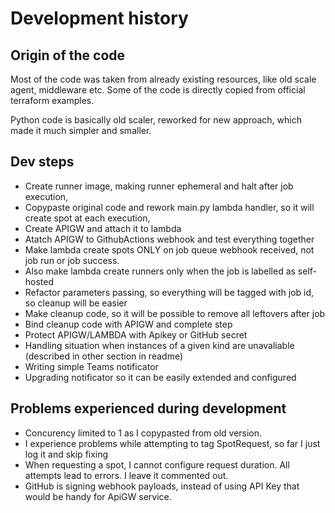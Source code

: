 # Development history

## Origin of the code

Most of the code was taken from already existing resources, like old scale agent, middleware etc. Some of the code is directly copied from official terraform examples.

Python code is basically old scaler, reworked for new approach, which made it much simpler and smaller.

## Dev steps

* Create runner image, making runner ephemeral and halt after job execution,
* Copypaste original code and rework main.py lambda handler, so it will create spot at each execution,
* Create APIGW and attach it to lambda
* Atatch APIGW to GithubActions webhook and test everything together
* Make lambda create spots ONLY on job queue webhook received, not job run or job success.
* Also make lambda create runners only when the job is labelled as self-hosted
* Refactor parameters passing, so everything will be tagged with job id, so cleanup will be easier
* Make cleanup code, so it will be possible to remove all leftovers after job
* Bind cleanup code with APIGW and complete step
* Protect APIGW/LAMBDA with Apikey or GitHub secret
* Handling situation when instances of a given kind are unavaliable (described in other section in readme)
* Writing simple Teams notificator
* Upgrading notificator so it can be easily extended and configured

## Problems experienced during development
* Concurency limited to 1 as I copypasted from old version.
* I experience problems while attempting to tag SpotRequest, so far I just log it and skip fixing
* When requesting a spot, I cannot configure request duration. All attempts lead to errors. I leave it commented out.
* GitHub is signing webhook payloads, instead of using API Key that would be handy for ApiGW service.